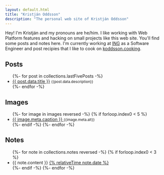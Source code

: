 ```yaml
---
layout: default.html
title: "Kristján Oddsson"
description: "The personal web site of Kristján Oddsson"
---
```


Hey! I'm Kristján and my pronouns are he/him. I like working with Web Platform features and hacking on small projects like this web site. You'll find some posts and notes here. I'm currently working at [ING](https://ing.nl/) as a Software Engineer and post recipies that I like to cook on [koddsson.cooking](http://koddsson.cooking).

## Posts

<ul class="items">
  {%- for post in collections.lastFivePosts -%}
    <li style="margin-bottom: var(--size-2);">
      <a href="{{ post.url }}">{{ post.data.title }}</a>
      <small>{{post.data.description}}</small>
    </li>
  {%- endfor -%}
</ul>

## Images

<ul class="items" id="images">
{%- for image in images reversed -%}
    {% if forloop.index0 < 5 %}
    <li style="margin-bottom: var(--size-2);">
        <a href="/images/{{image.id}}">
            {{ image.meta.caption }}
        </a>
        <small>{{image.meta.alt}}</small>
    </li>
    {%- endif -%}
{%- endfor -%}
</ul>

## Notes

<ul class="items" id="notes">
  {%- for note in collections.notes reversed -%}
    {% if forloop.index0 < 3 %}
      <li>
        {{ note.content }}
        <a href="{{ note.url }}">
          {% relativeTime note.date %}
        </a>
      </li>
    {%- endif -%}
  {%- endfor -%}
</ul>
